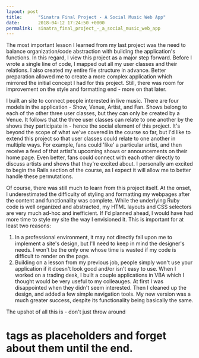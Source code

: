 ```yaml
---
layout: post
title:      "Sinatra Final Project - A Social Music Web App"
date:       2018-04-12 17:24:50 +0000
permalink:  sinatra_final_project_-_a_social_music_web_app
---
```



The most important lesson I learned from my last project was the need to balance organization/code abstraction with building the application's functions. In this regard, I view this project as a major step forward. Before I wrote a single line of code, I mapped out all my user classes and their relations. I also created my entire file structure in advance. Better preparation allowed me to create a more complex application which mirrored the initial concept I had for this project. Still, there was room for improvement on the style and formatting end - more on that later. 

I built an site to connect people interested in live music. There are four models in the application - Show, Venue, Artist, and Fan. Shows belong to each of the other three user classes, but they can only be created by a Venue. It follows that the three user classes can relate to one another by the shows they participate in - hence the social element of this project. It's beyond the scope of what we've covered in the course so far, but I'd like to extend this project so that user classes could relate to one another in multiple ways. For example, fans could 'like' a particular artist, and then receive a feed of that artist's upcoming shows or announcements on their home page. Even better, fans could connect with each other directly to discuss artists and shows that they're excited about. I personally am excited to begin the Rails section of the course, as I expect it will allow me to better handle these permutations. 


Of course, there was still much to learn from this project itself. At the onset, I underestimated the difficulty of styling and formatting my webpages after the content and functionality was complete. While the underlying Ruby code is well organized and abstracted, my HTML layouts and CSS selectors are very much ad-hoc and inefficient. If I'd planned ahead, I would have had more time to style my site the way I envisioned it. This is important for at least two reasons:

1. In a professional environment, it may not directly fall upon me to implement a site's design, but I'll need to keep in mind the designer's needs. I won't be the only one whose time is wasted if my code is difficult to render on the page.
2. Building on a lesson from my previous job, people simply won't use your application if it doesn't look good and/or isn't easy to use. When I worked on a trading desk, I built a couple applications in VBA which I thought would be very useful to my colleauges. At first I was disappointed when they didn't seem interested. Then I cleaned up the design, and added a few simple navigation tools. My new version was a much greater success, despite its functionality being basically the same. 

The upshot of all this is - don't just throw around <h1> tags as placeholders and forget about them until the end.
